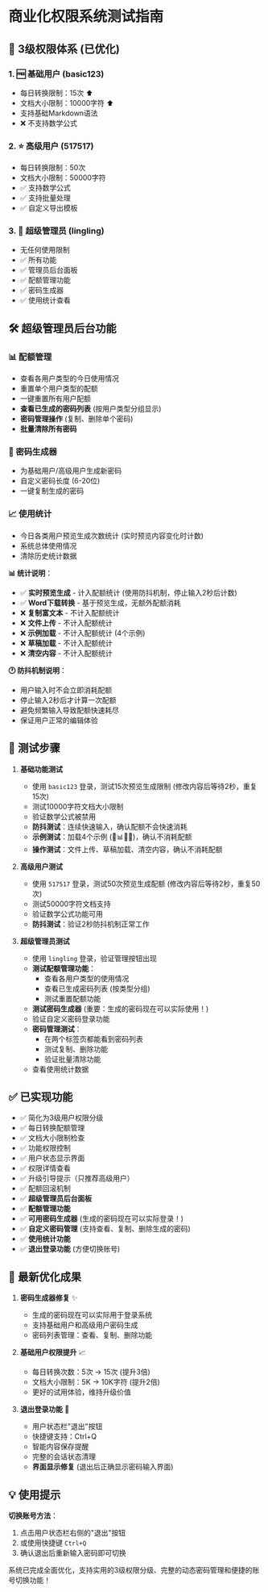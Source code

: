 # 商业化权限系统测试指南

## 🎯 3级权限体系 (已优化)

### 1. 🆓 基础用户 (basic123)
- 每日转换限制：15次 ⬆️
- 文档大小限制：10000字符 ⬆️
- 支持基础Markdown语法
- ❌ 不支持数学公式

### 2. ⭐ 高级用户 (517517) 
- 每日转换限制：50次
- 文档大小限制：50000字符
- ✅ 支持数学公式
- ✅ 支持批量处理
- ✅ 自定义导出模板

### 3. 👑 超级管理员 (lingling)
- 无任何使用限制
- ✅ 所有功能
- ✅ 管理员后台面板
- ✅ 配额管理功能
- ✅ 密码生成器
- ✅ 使用统计查看

## 🛠️ 超级管理员后台功能

### 📊 配额管理
- 查看各用户类型的今日使用情况
- 重置单个用户类型的配额
- 一键重置所有用户配额
- **查看已生成的密码列表** (按用户类型分组显示)
- **密码管理操作** (复制、删除单个密码)
- **批量清除所有密码**

### 🔑 密码生成器
- 为基础用户/高级用户生成新密码
- 自定义密码长度 (6-20位)
- 一键复制生成的密码

### 📈 使用统计
- 今日各类用户预览生成次数统计 (实时预览内容变化时计数)
- 系统总体使用情况
- 清除历史统计数据

**📊 统计说明**：
- ✅ **实时预览生成** - 计入配额统计 (使用防抖机制，停止输入2秒后计数)
- ✅ **Word下载转换** - 基于预览生成，无额外配额消耗
- ❌ **复制富文本** - 不计入配额统计  
- ❌ **文件上传** - 不计入配额统计
- ❌ **示例加载** - 不计入配额统计 (4个示例)
- ❌ **草稿加载** - 不计入配额统计
- ❌ **清空内容** - 不计入配额统计

**🕐 防抖机制说明**：
- 用户输入时不会立即消耗配额
- 停止输入2秒后才计算一次配额
- 避免频繁输入导致配额快速耗尽
- 保证用户正常的编辑体验

## 🧪 测试步骤

1. **基础功能测试**
   - 使用 `basic123` 登录，测试15次预览生成限制 (修改内容后等待2秒，重复15次)
   - 测试10000字符文档大小限制
   - 验证数学公式被禁用
   - **防抖测试**：连续快速输入，确认配额不会快速消耗
   - **示例测试**：加载4个示例 (📄📊🚀📐)，确认不消耗配额
   - **操作测试**：文件上传、草稿加载、清空内容，确认不消耗配额

2. **高级用户测试**
   - 使用 `517517` 登录，测试50次预览生成配额 (修改内容后等待2秒，重复50次)
   - 测试50000字符文档支持
   - 验证数学公式功能可用
   - **防抖测试**：验证2秒防抖机制正常工作

3. **超级管理员测试**
   - 使用 `lingling` 登录，验证管理按钮出现
   - **测试配额管理功能**：
     - 查看各用户类型的使用情况
     - 查看已生成密码列表 (按类型分组)
     - 测试重置配额功能
   - **测试密码生成器** (重要：生成的密码现在可以实际使用！)
   - 验证自定义密码登录功能
   - **密码管理测试**：
     - 在两个标签页都能看到密码列表
     - 测试复制、删除功能
     - 验证批量清除功能
   - 查看使用统计数据

## ✅ 已实现功能

- ✅ 简化为3级用户权限分级
- ✅ 每日转换配额管理
- ✅ 文档大小限制检查
- ✅ 功能权限控制
- ✅ 用户状态显示界面
- ✅ 权限详情查看
- ✅ 升级引导提示（只推荐高级用户）
- ✅ 配额回滚机制
- ✅ **超级管理员后台面板**
- ✅ **配额管理功能**
- ✅ **可用密码生成器** (生成的密码现在可以实际登录！)
- ✅ **自定义密码管理** (支持查看、复制、删除生成的密码)
- ✅ **使用统计功能**
- ✅ **退出登录功能** (方便切换账号)

## 🎉 最新优化成果

1. **密码生成器修复** ✨
   - 生成的密码现在可以实际用于登录系统
   - 支持基础用户和高级用户密码生成
   - 密码列表管理：查看、复制、删除功能

2. **基础用户权限提升** 📈
   - 每日转换次数：5次 → 15次 (提升3倍)
   - 文档大小限制：5K → 10K字符 (提升2倍)
   - 更好的试用体验，维持升级价值

3. **退出登录功能** 🚪
   - 用户状态栏"退出"按钮
   - 快捷键支持：Ctrl+Q
   - 智能内容保存提醒
   - 完整的会话状态清理
   - **界面显示修复** (退出后正确显示密码输入界面)

## 💡 使用提示

**切换账号方法**：
1. 点击用户状态栏右侧的"退出"按钮
2. 或使用快捷键 `Ctrl+Q`
3. 确认退出后重新输入密码即可切换

系统已完成全面优化，支持实用的3级权限分级、完整的动态密码管理和便捷的账号切换功能！